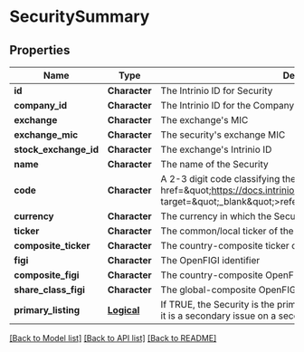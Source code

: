 # SecuritySummary

[//]: # (CLASS:IntrinioSDK::SecuritySummary)

[//]: # (KIND:object)

## Properties

[//]: # (START_DEFINITION)

Name | Type | Description
------------ | ------------- | -------------
**id** | **Character** | The Intrinio ID for Security &nbsp;
**company_id** | **Character** | The Intrinio ID for the Company for which the Security is issued &nbsp;
**exchange** | **Character** | The exchange&#39;s MIC &nbsp;
**exchange_mic** | **Character** | The security&#39;s exchange MIC &nbsp;
**stock_exchange_id** | **Character** | The exchange&#39;s Intrinio ID &nbsp;
**name** | **Character** | The name of the Security &nbsp;
**code** | **Character** | A 2-3 digit code classifying the Security (&lt;a href&#x3D;\&quot;https://docs.intrinio.com/documentation/security_codes\&quot; target&#x3D;\&quot;_blank\&quot;&gt;reference&lt;/a&gt;) &nbsp;
**currency** | **Character** | The currency in which the Security is traded on the exchange &nbsp;
**ticker** | **Character** | The common/local ticker of the Security &nbsp;
**composite_ticker** | **Character** | The country-composite ticker of the Security &nbsp;
**figi** | **Character** | The OpenFIGI identifier &nbsp;
**composite_figi** | **Character** | The country-composite OpenFIGI identifier &nbsp;
**share_class_figi** | **Character** | The global-composite OpenFIGI identifier &nbsp;
**primary_listing** | [**Logical**](Logical.md) | If TRUE, the Security is the primary issue for the company, otherwise it is a secondary issue on a secondary stock exchange &nbsp;

[//]: # (END_DEFINITION)


[//]: # (CONTAINED_CLASS:IntrinioSDK::Logical)


[[Back to Model list]](../README.md#documentation-for-models) [[Back to API list]](../README.md#documentation-for-api-endpoints) [[Back to README]](../README.md)


